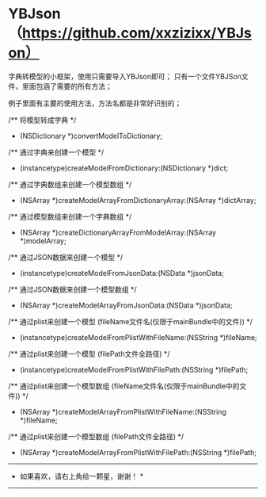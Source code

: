 # YBJson （https://github.com/xxzizixx/YBJson）
字典转模型的小框架，使用只需要导入YBJson即可；
只有一个文件YBJSon文件，里面包涵了需要的所有方法；

例子里面有主要的使用方法，方法名都是非常好识别的；

/** 将模型转成字典 */
- (NSDictionary *)convertModelToDictionary;

/** 通过字典来创建一个模型 */
+ (instancetype)createModelFromDictionary:(NSDictionary *)dict;

/** 通过字典数组来创建一个模型数组 */
+ (NSArray *)createModelArrayFromDictionaryArray:(NSArray *)dictArray;

/** 通过模型数组来创建一个字典数组 */
+ (NSArray *)createDictionaryArrayFromModelArray:(NSArray *)modelArray;

/** 通过JSON数据来创建一个模型 */
+ (instancetype)createModelFromJsonData:(NSData *)jsonData;

/** 通过JSON数据来创建一个模型数组 */
+ (NSArray *)createModelArrayFromJsonData:(NSData *)jsonData;

/** 通过plist来创建一个模型 (fileName文件名(仅限于mainBundle中的文件)) */
+ (instancetype)createModelFromPlistWithFileName:(NSString *)fileName;

/** 通过plist来创建一个模型 (filePath文件全路径) */
+ (instancetype)createModelFromPlistWithFilePath:(NSString *)filePath;

/** 通过plist来创建一个模型数组 (fileName文件名(仅限于mainBundle中的文件)) */
+ (NSArray *)createModelArrayFromPlistWithFileName:(NSString *)fileName;

/** 通过plist来创建一个模型数组 (filePath文件全路径) */
+ (NSArray *)createModelArrayFromPlistWithFilePath:(NSString *)filePath;


****************************************
*   如果喜欢，请右上角给一颗星，谢谢！ *
****************************************
